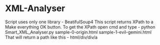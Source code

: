 # XML-Analyser
Script uses only one library - BeatifulSoup4
This script returns XPath to a Make everything OK button. To get the XPath open cmd and type - python Smart_XML_Analyser.py sample-0-origin.html sample-1-evil-gemini.html
That will return a path like this - html/div/div/a

